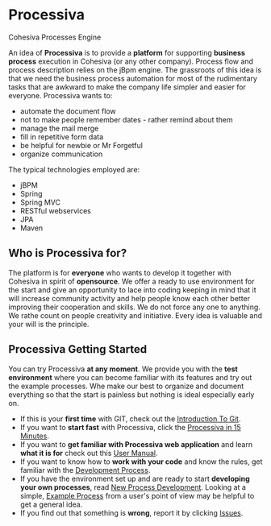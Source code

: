 Processiva
==========

Cohesiva Processes Engine

An idea of **Processiva** is to provide a **platform** for supporting **business process** execution in Cohesiva (or any other company). Process flow and process description relies on the jBpm engine. The grassroots of this idea is that we need the business process automation for most of the rudimentary tasks that are awkward to make the company life simpler and easier for everyone. Processiva wants to:
- automate the document flow
- not to make people remember dates - rather remind about them
- manage the mail merge
- fill in repetitive form data
- be helpful for newbie or Mr Forgetful
- organize communication

The typical technologies employed are:
- jBPM
- Spring
- Spring MVC
- RESTful webservices
- JPA
- Maven



## Who is Processiva for?
The platform is for **everyone** who wants to develop it together with Cohesiva in spirit of **opensource**.
We offer a ready to use environment for the start and give an opportunity to lace into coding keeping in mind that it will increase community activity and help people know each other better improving their cooperation and skills.
We do not force any one to anything. We rathe count on people creativity and initiative. Every idea is valuable and your will is the principle.

## Processiva Getting Started
You can try Processiva **at any moment**. We provide you with the **test environment** where you can become familiar with its features and try out the example processes.
Whe make our best to organize and document everything so that the start is painless but nothing is ideal especially early on.

- If this is your **first time** with GIT, check out the [Introduction To Git](http://learn.github.com/p/intro.html).
- If you want to **start fast** with Processiva, click the [Processiva in 15 Minutes](https://github.com/Cohesiva/Processiva/wiki/Processiva-in-15-Minutes).
- If you want to **get familiar with Processiva web application** and learn **what it is for** check out this [User Manual](https://github.com/Cohesiva/Processiva/wiki/User-Manual).
- If you want to know how to **work with your code** and know the rules, get familiar with the [Development Process](https://github.com/Cohesiva/Processiva/wiki/Development-Process).
- If you have the environment set up and are ready to start **developing your own processes**, read [New Process Development](https://github.com/Cohesiva/Processiva/wiki/New-Process-Development). 
Looking at a simple, [Example Process](https://github.com/Cohesiva/Processiva/wiki/Example-process) from a user's point of view may be helpful to get a general idea.
- If you find out that something is **wrong**, report it by clicking [Issues](https://github.com/Cohesiva/Processiva/issues).